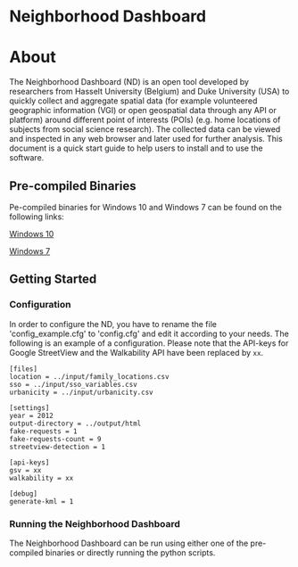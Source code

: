 # Neighborhood Dashboard

# About

The Neighborhood Dashboard (ND) is an open tool developed by researchers from Hasselt University (Belgium) and Duke University (USA) to quickly collect and aggregate spatial data (for example volunteered geographic information (VGI) or open geospatial data through any API or platform) around different point of interests (POIs) (e.g. home locations of subjects from social science research). The collected data can be viewed and inspected in any web browser and later used for further analysis. This document is a quick start guide to help users to install and to use the software.

## Pre-compiled Binaries

Pe-compiled binaries for Windows 10 and Windows 7 can be found on the following links:

[Windows 10](http://81.7.15.7/~donald/nd/prebuild-windows10-21-10-2016.zip)

[Windows 7](http://81.7.15.7/~donald/nd/prebuild-windows7-21-10-2016.zip)

## Getting Started

### Configuration

In order to configure the ND, you have to rename the file 'config_example.cfg' to 'config.cfg' and edit it according to your needs. The following is an example of a configuration. Please note that the API-keys for Google StreetView and the Walkability API have been replaced by `xx`.

```
[files]
location = ../input/family_locations.csv
sso = ../input/sso_variables.csv
urbanicity = ../input/urbanicity.csv

[settings]
year = 2012
output-directory = ../output/html
fake-requests = 1
fake-requests-count = 9
streetview-detection = 1

[api-keys]
gsv = xx
walkability = xx

[debug]
generate-kml = 1
```

### Running the Neighborhood Dashboard

The Neighborhood Dashboard can be run using either one of the pre-compiled binaries or directly running the python scripts.